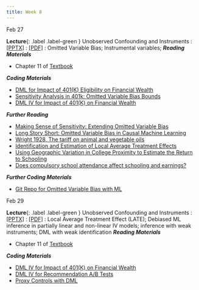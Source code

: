 ```yaml
---
title: Week 8
---
```


Feb 27

**Lecture**{: .label .label-green } Unobserved Confounding and Instruments
  : [[PPTX]](https://github.com/stanford-msande228/winter24/raw/main/assets/presentations/MSANDE228_Lecture14_Unobserved_Confounding.pptx)
  : [[PDF]](https://github.com/stanford-msande228/winter24/raw/main/assets/presentations/MSANDE228_Lecture14_Unobserved_Confounding.pdf)
: Omitted Variable Bias; Instrumental variables;
***Reading Materials***
- Chapter 11 of [Textbook](https://canvas.stanford.edu/courses/184879/files/)
  
***Coding Materials***
- [DML for Impact of 401(K) Eligibility on Financial Wealth](https://colab.research.google.com/github/CausalAIBook/MetricsMLNotebooks/blob/main/CM4/python-dml-401k.ipynb)
- [Sensitivity Analysis in 401k: Omitted Variable Bias Bounds](https://colab.research.google.com/github/stanford-msande228/winter24/blob/main/assets/code/python-dml-401k-Sensitivity.ipynb)
- [DML IV for Impact of 401(K) on Financial Wealth](https://colab.research.google.com/github/stanford-msande228/winter24/blob/main/assets/code/python-dml-401k-IV.ipynb)
  
***Further Reading***
- [Making Sense of Sensitivity: Extending Omitted Variable Bias](https://carloscinelli.com/files/Cinelli%20and%20Hazlett%20(2020)%20-%20Making%20Sense%20of%20Sensitivity.pdf)
- [Long Story Short: Omitted Variable Bias in Causal Machine Learning](https://arxiv.org/abs/2112.13398)
- [Wright 1928, The tariff on animal and vegetable oils](https://scholar.harvard.edu/files/stock/files/tariff_appendixb.pdf)
- [Identification and Estimation of Local Average Treatment Effects](https://www.jstor.org/stable/2951620)
- [Using Geographic Variation in College Proximity to Estimate the Return to Schooling](https://www.nber.org/papers/w4483)
- [Does compulsory school attendance affect schooling and earnings?](https://www.jstor.org/stable/2937954)
  
***Further Coding Materials***
- [Git Repo for Omitted Variable Bias with ML](https://colab.research.google.com/github/vsyrgkanis/omvb)

Feb 29

**Lecture**{: .label .label-green } Unobserved Confounding and Instruments
  : [[PPTX]](https://github.com/stanford-msande228/winter24/raw/main/assets/presentations/MSANDE228_Lecture15_Unobserved_Confounding_and_Instruments.pptx)
  : [[PDF]](https://github.com/stanford-msande228/winter24/raw/main/assets/presentations/MSANDE228_Lecture15_Unobserved_Confounding_and_Instruments.pdf)
: Local Average Treatment Effect (LATE); Debiased ML inference in partially linear and non-linear IV models; inference with weak instruments; DML with weak identification
***Reading Materials***
- Chapter 11 of [Textbook](https://canvas.stanford.edu/courses/184879/files/)
  
***Coding Materials***
- [DML IV for Impact of 401(K) on Financial Wealth](https://colab.research.google.com/github/CausalAIBook/MetricsMLNotebooks/blob/main/CM4/python-dml-401k-IV.ipynb)
- [DML IV for Recommendation A/B Tests](https://colab.research.google.com/github/stanford-msande228/winter24/blob/main/assets/code/Case%20Study%20-%20Recommendation%20AB%20Testing%20at%20An%20Online%20Travel%20Company.ipynb#Get-Causal-Effects-with-EconML.ipynb)
- [Proxy Controls with DML](https://colab.research.google.com/github/stanford-msande228/winter24/blob/main/assets/code/Proxy_Controls.ipynb)
